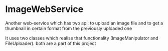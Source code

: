 ImageWebService
===============

Another web-service which has two api: to upload an image file and to get a thumbnail in certain format from the previously uploaded one

It uses two classes which realise that functionality (ImageManipulator and FileUploader). both are a part of this project

